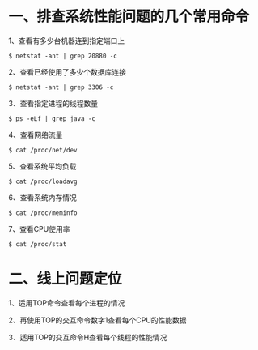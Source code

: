 # 一、排查系统性能问题的几个常用命令

1、查看有多少台机器连到指定端口上

```shell
$ netstat -ant | grep 20880 -c
```

2、查看已经使用了多少个数据库连接

```shell
$ netstat -ant | grep 3306 -c
```

3、查看指定进程的线程数量

```shell
$ ps -eLf | grep java -c
```

4、查看网络流量

```shell
$ cat /proc/net/dev
```

5、查看系统平均负载

```shell
$ cat /proc/loadavg
```

6、查看系统内存情况

```shell
$ cat /proc/meminfo
```

7、查看CPU使用率

```shell
$ cat /proc/stat
```

# 二、线上问题定位

1、适用TOP命令查看每个进程的情况

2、再使用TOP的交互命令数字1查看每个CPU的性能数据

3、适用TOP的交互命令H查看每个线程的性能情况
